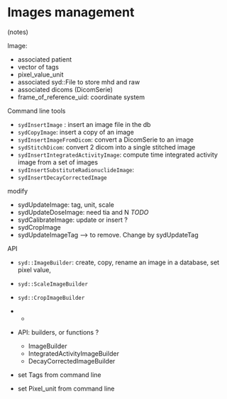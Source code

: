 # Images management

(notes)

Image: 
- associated patient
- vector of tags
- pixel_value_unit
- associated syd::File to store mhd and raw
- associated dicoms (DicomSerie)
- frame_of_reference_uid: coordinate system

 
Command line tools
 - `sydInsertImage` : insert an image file in the db
 - `sydCopyImage`: insert a copy of an image
 - `sydInsertImageFromDicom`: convert a DicomSerie to an image
 - `sydStitchDicom`: convert 2 dicom into a single stitched image
 - `sydInsertIntegratedActivityImage`: compute time integrated activity image from a set of images
 - `sydInsertSubstituteRadionuclideImage`: 
 - `sydInsertDecayCorrectedImage`

modify
 - sydUpdateImage: tag, unit, scale
 - sydUpdateDoseImage: need tia and N *TODO*
 - sydCalibrateImage: update or insert ?
 - sydCropImage
 - sydUpdateImageTag --> to remove. Change by sydUpdateTag

API
- `syd::ImageBuilder`: create, copy, rename an image in a database, set pixel value, 
- `syd::ScaleImageBuilder`
- `syd::CropImageBuilder`
- - 

 - API: builders, or functions ?
   - ImageBuilder
   - IntegratedActivityImageBuilder
   - DecayCorrectedImageBuilder
 - set Tags from command line
 - set Pixel_unit from command line
